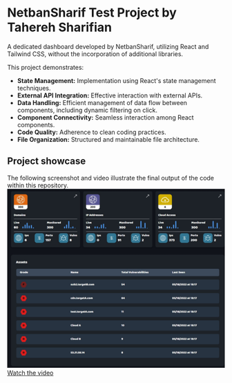 # NetbanSharif Test Project by Tahereh Sharifian

A dedicated dashboard developed by NetbanSharif, utilizing React and Tailwind CSS, without the incorporation of additional libraries.

This project demonstrates:

- **State Management:** Implementation using React's state management techniques.
- **External API Integration:** Effective interaction with external APIs.
- **Data Handling:** Efficient management of data flow between components, including dynamic filtering on click.
- **Component Connectivity:** Seamless interaction among React components.
- **Code Quality:** Adherence to clean coding practices.
- **File Organization:** Structured and maintainable file architecture.

## Project showcase

The following screenshot and video illustrate the final output of the code within this repository.
![screenshot](final_result.jpeg)
[Watch the video](final_result.mp4)
